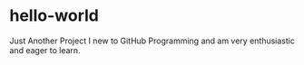# hello-world
Just Another Project
I new to GitHub Programming and am very enthusiastic and eager to learn.
